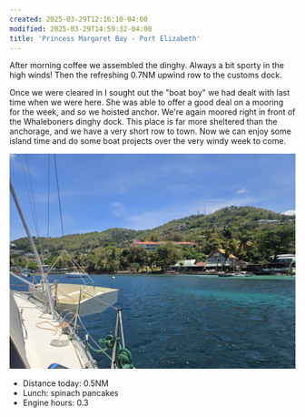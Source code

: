 ```yaml
---
created: 2025-03-29T12:16:10-04:00
modified: 2025-03-29T14:59:32-04:00
title: 'Princess Margaret Bay - Port Elizabeth'
---
```


After morning coffee we assembled the dinghy. Always a bit sporty in the high winds! Then the refreshing 0.7NM upwind row to the customs dock.

Once we were cleared in I sought out the "boat boy" we had dealt with last time when we were here. She was able to offer a good deal on a mooring for the week, and so we hoisted anchor. We're again moored right in front of the Whaleboners dinghy dock. This place is far more sheltered than the anchorage, and we have a very short row to town. Now we can enjoy some island time and do some boat projects over the very windy week to come.

![Image](../2025/305bf410a2511d063ce6801e42f68a55.jpg)

* Distance today: 0.5NM
* Lunch: spinach pancakes
* Engine hours: 0.3
